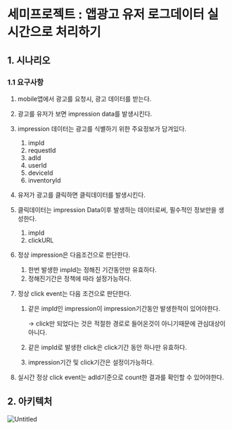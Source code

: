 # 세미프로젝트 : 앱광고 유저 로그데이터 실시간으로 처리하기

## 1. 시나리오

### 1.1 요구사항

1. mobile앱에서 광고를 요청시, 광고 데이터를 받는다.
2. 광고를 유저가 보면 impression data를 발생시킨다.
3. impression 데이터는 광고를 식별하기 위한 주요정보가 담겨있다.
    1. impId
    2. requestId
    3. adId
    4. userId
    5. deviceId
    6. inventoryId
4. 유저가 광고를 클릭하면 클릭데이터를 발생시킨다.
5. 클릭데이터는 impression Data이후 발생하는 데이터로써, 필수적인 정보만을 생성한다.
    1. impId
    2. clickURL

1. 정상 impression은 다음조건으로 판단한다.
    1. 한번 발생한 impId는 정해진 기간동안만 유효하다.
    2. 정해진기간은 정책에 따라 설정가능하다.
    
2. 정상 click event는 다음 조건으로 판단한다.
    1. 같은 impId인 impression이  impression기간동안 발생한적이 있어야한다.
        
        → click만 되었다는 것은 적절한 경로로 들어온것이 아니기때문에 관심대상이 아니다.
        
    2. 같은 impId로 발생한 click은 click기간 동안 하나만 유효하다.
    3. impression기간 및 click기간은 설정이가능하다.
3. 실시간 정상 click event는 adId기준으로 count한 결과를 확인할 수 있어야한다.


## 2. 아키텍처

![Untitled](https://user-images.githubusercontent.com/56438131/230126917-3a211c9f-b99c-4fe9-bf21-f886eb368370.png)






